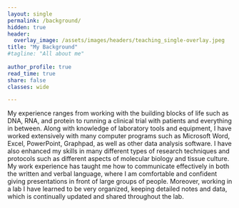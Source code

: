 ```yaml
---
layout: single
permalink: /background/
hidden: true
header:
  overlay_image: /assets/images/headers/teaching_single-overlay.jpeg
title: "My Background"
#tagline: "All about me"
 
author_profile: true
read_time: true
share: false
classes: wide

---
```


My experience ranges from working with the building blocks of life such as DNA, RNA, and protein to running a clinical trial with patients and everything in between.  Along with knowledge of laboratory tools and equipment, I have worked extensively with many computer programs such as Microsoft Word, Excel, PowerPoint, Graphpad, as well as other data analysis software. I have also enhanced my skills in many different types of research techniques and protocols such as different aspects of molecular biology and tissue culture. My work experience has taught me how to communicate effectively in both the written and verbal language, where I am comfortable and confident giving presentations in front of large groups of people. Moreover, working in a lab I have learned to be very organized, keeping detailed notes and data, which is continually updated and shared throughout the lab.
